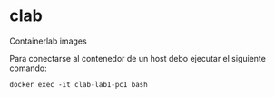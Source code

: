 # clab
Containerlab images

Para conectarse al contenedor de un host debo ejecutar el siguiente comando:

`docker exec -it clab-lab1-pc1 bash`
